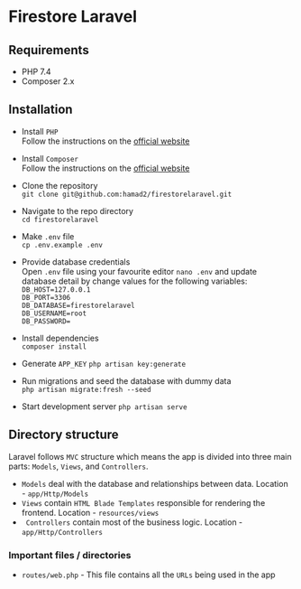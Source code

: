 # Firestore Laravel

## Requirements

- PHP 7.4
- Composer 2.x
## Installation

- Install `PHP` <br>
    Follow the instructions on the [official website](https://www.php.net/manual/en/install.php)
    
- Install `Composer` <br>
    Follow the instructions on the [official website](https://getcomposer.org/download/)
    
- Clone the repository <br>
    `git clone git@github.com:hamad2/firestorelaravel.git`

- Navigate to the repo directory <br>
    `cd firestorelaravel`

- Make `.env` file <br>
    `cp .env.example .env`

- Provide database credentials <br>
    Open `.env` file using your favourite editor `nano .env`
    and update database detail by change values for the following variables: <br>
    `DB_HOST=127.0.0.1` <br>
    `DB_PORT=3306` <br>
    `DB_DATABASE=firestorelaravel` <br>
    `DB_USERNAME=root` <br>
    `DB_PASSWORD=` <br>
    
- Install dependencies <br>
    `composer install`
    
- Generate `APP_KEY`
    `php artisan key:generate`
    
- Run migrations and seed the database with dummy data <br>
    `php artisan migrate:fresh --seed`

- Start development server
    `php artisan serve`


## Directory structure

Laravel follows `MVC` structure which means the app is divided into three main parts: `Models`, `Views`, and `Controllers`.
- `Models` deal with the database and relationships between data. Location - `app/Http/Models`
- `Views` contain `HTML Blade Templates` responsible for rendering the frontend. Location - `resources/views`
- ` Controllers` contain most of the business logic. Location - `app/Http/Controllers`

### Important files / directories
- `routes/web.php` - This file contains all the `URLs` being used in the app
